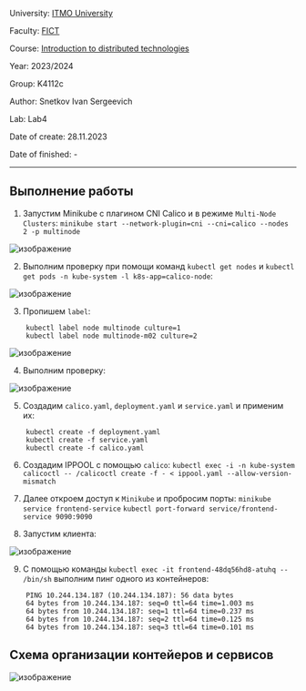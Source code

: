 University: [ITMO University](https://itmo.ru/ru/)

Faculty: [FICT](https://fict.itmo.ru)

Course: [Introduction to distributed technologies](https://github.com/itmo-ict-faculty/introduction-to-distributed-technologies)

Year: 2023/2024

Group: K4112c

Author: Snetkov Ivan Sergeevich

Lab: Lab4

Date of create: 28.11.2023

Date of finished: -

_________________________________________________________________________________________________________________________________________________________


## Выполнение работы
1. Запустим Minikube с плагином CNI Calico и в режиме `Multi-Node Clusters`:
  `minikube start --network-plugin=cni --cni=calico --nodes 2 -p multinode`

  ![изображение](https://github.com/Ivasnet/2023_2024-introduction_to_distributed_technologies-k4112c-snetkov_i_s/assets/70843270/4d5edb7c-db7c-4209-8185-04ad5280a26f)


2. Выполним проверку при помощи команд `kubectl get nodes` и `kubectl get pods -n kube-system -l k8s-app=calico-node`:

  ![изображение](https://github.com/Ivasnet/2023_2024-introduction_to_distributed_technologies-k4112c-snetkov_i_s/assets/70843270/af182b40-e70d-4ed5-8bc2-c5fd7c31ba30)


3. Пропишем `label`:
```
    kubectl label node multinode culture=1
    kubectl label node multinode-m02 culture=2
```
  ![изображение](https://github.com/Ivasnet/2023_2024-introduction_to_distributed_technologies-k4112c-snetkov_i_s/assets/70843270/4d3a3ae6-0a92-4eac-be43-c8c16a54604d)


4. Выполним проверку:

  ![изображение](https://github.com/Ivasnet/2023_2024-introduction_to_distributed_technologies-k4112c-snetkov_i_s/assets/70843270/ae4b765b-13db-4c23-a866-e999ff599418)


5. Создадим `calico.yaml`, `deployment.yaml` и `service.yaml` и применим их:
```
    kubectl create -f deployment.yaml
    kubectl create -f service.yaml
    kubectl create -f calico.yaml
```

6. Создадим IPPOOL с помощью `calico`: 
  `kubectl exec -i -n kube-system calicoctl -- /calicoctl create -f - < ippool.yaml --allow-version-mismatch`

7. Далее откроем доступ к `Minikube` и пробросим порты:
   `minikube service frontend-service`
   `kubectl port-forward service/frontend-service 9090:9090` 
8. Запустим клиента:
    
  ![изображение](https://github.com/Ivasnet/2023_2024-introduction_to_distributed_technologies-k4112c-snetkov_i_s/assets/70843270/702cb8e0-749a-4d6e-bbf4-922319bf27e9)

9. С помощью команды `kubectl exec -it frontend-48dq56hd8-atuhq -- /bin/sh` выполним пинг одного из контейнеров:
```
    PING 10.244.134.187 (10.244.134.187): 56 data bytes
    64 bytes from 10.244.134.187: seq=0 ttl=64 time=1.003 ms
    64 bytes from 10.244.134.187: seq=1 ttl=64 time=0.237 ms
    64 bytes from 10.244.134.187: seq=2 ttl=64 time=0.125 ms
    64 bytes from 10.244.134.187: seq=3 ttl=64 time=0.101 ms
```
## Схема организации контейеров и сервисов
![изображение](https://github.com/Ivasnet/2023_2024-introduction_to_distributed_technologies-k4112c-snetkov_i_s/assets/70843270/e53a27ae-5960-45a7-a2ab-8942ccbb5df2)




